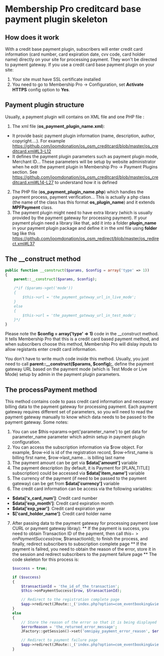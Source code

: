 # Membership Pro creditcard base payment plugin skeleton

## How does it work
With a credit base payment plugin, subscribers will enter credit card information (card number, card expiration date, cvv code, card holder name) directly on your site for processing payment. They won't be directed to payment gateway. If you use a credit card base payment plugin on your site:
  1. Your site must have SSL certificate installed
  2. You need to go to Membership Pro -> Configuration, set **Activate HTTPS** config option to **Yes**.
  
## Payment plugin structure
Usually, a payment plugin will contains on XML file and one PHP file :

1. The xml file (**os_payment_plugin_name.xml**):
  * It provide basic payment plugin information (name, description, author, copyright....). For example https://github.com/joomdonation/os_osm_creditcard/blob/master/os_creditcard.xml#L3-L12
  * It defines the payment plugin parameters such as payment plugin mode, Merchant ID... These parameters will be setup by website administrator when he edit the payment plugin in Membership Pro -> Payment Plugins section. See https://github.com/joomdonation/os_osm_creditcard/blob/master/os_creditcard.xml#L14-L27 to understand how it is defined

2. The PHP file (**os_payment_plugin_name.php**) which handles the payment process, payment verification... This is actually a php class (the name of the class has this format **os_plugin_name**) and it extends **MPFPayment** class.
3. The payment plugin might need to have extra library (which is usually provided by the payment gateway for processing payment). If your payment plugin need a library like that, add it into a folder **plugin_name** in your payment plugin package and define it in the xml file using **folder** tag like this https://github.com/joomdonation/os_osm_redirect/blob/master/os_redirect.xml#L37
  
## The __construct method
```php
public function __construct($params, $config = array('type' => 1))
{
	parent::__construct($params, $config);

	/*if ($params->get('mode'))
	{
		$this->url = 'the_payment_gateway_url_in_live_mode';
	}
	else
	{
		$this->url = 'the_payment_gateway_url_in_test_mode';
	}*/
}
```

Please note the **$config = array('type' => 1)** code in the __construct method. It tells Membership Pro that this is a credit card based payment method, and when subscribers choose this method, Membership Pro will dislay inputs to allow registants enter credit card information.

You don't have to write much code inside this method. Usually, you just need to call **parent::__construct($params, $config);**, define the payment gateway URL based on the payment mode (which is Test Mode or Live Mode) setup by admin in the payment plugin parameters.

## The processPayment method
This method contains code to pass credit card information and necessary billing data to the payment gateway for processing payment. Each payment gateway requires different set of parameters, so you will need to read the payment gateway manually to know which data needs to be passed to the payment gateway. Some notes:

1. You can use $this->params->get('parameter_name') to get data for parameter_name parameter which admin setup in payment plugin configuration.
2. You can access the subscription information via $row object. For example, $row->id is id of the registration record, $row->first_name is billing first name, $row->last_name... is billing last name
3. The payment amount can be get via **$data['amount']** variable
4. The payment description (by default,  it is Payment for [PLAN_TITLE] subscription) could be accessed via **$data['item_name']** variable
5. The currency of the payment (if need to be passed to the payment gateway) can be get from **$data['currency']** variable
6. The credit card information can be access via the following variables:
  
  * **$data['x_card_num']**: Credit card number
  * **$data['exp_month']**: Credit card expiration month
  * **$data['exp_year']**: Credit card expiration year
  * **$['card_holder_name']**: Credit card holder name
7. After passing data to the payment gateway for processing payment (use CURL or payment gateway libray):
  ** If the payment is success, you need to obtain Transaction ID of the payment, then call $this->onPaymentSuccess($row, $transactionId); to finish the process, and finally, redirect subscribers to subscription complete page
  ** If the payment is failred, you need to obtain the reason of the error, store it in the session and redirect subscribers to the payment failure page
  ** The code skeleton for this process is:
    
    ```php    
    $success = true;
	
	if ($success)
	{
		$transactionId = 'the_id_of_the_transaction';
		$this->onPaymentSuccess($row, $transactionId);

		// Redirect to the registration complete page
		$app->redirect(JRoute::_('index.php?option=com_eventbooking&view=complete&Itemid=' . $Itemid, false));
	}
	else
	{
		// Store the reason of the error so that it is being displayed on payment failure page
		$errorReason = 'the_returned_error_message';
		JFactory::getSession()->set('omnipay_payment_error_reason', $errorReason);

		// Redirect to payment failure page
		$app->redirect(JRoute::_('index.php?option=com_eventbooking&view=failure&Itemid=' . $Itemid, false));
	}
    ```
